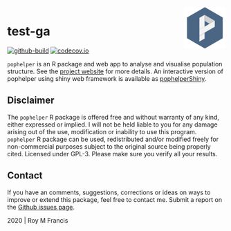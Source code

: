 <img src="man/figures/logo.png" align="right" width="96" height="96">

# test-ga

[![github-build](https://github.com/royfrancis/test-ga/workflows/build/badge.svg)](https://github.com/royfrancis/test-ga/actions?workflow=build) [![codecov.io](https://codecov.io/github/royfrancis/test-ga/coverage.svg?branch=master)](https://codecov.io/github/royfrancis/test-ga?branch=master)

`pophelper` is an R package and web app to analyse and visualise population structure. See the [project website](http://royfrancis.github.io/pophelper/articles/index.html) for more details. An interactive version of pophelper using shiny web framework is available as [pophelperShiny](https://github.com/royfrancis/pophelperShiny).

## Disclaimer

The `pophelper` R package is offered free and without warranty of any kind, either expressed or implied. I will not be held liable to you for any damage arising out of the use, modification or inability to use this program. `pophelper` R package can be used, redistributed and/or modified freely for non-commercial purposes subject to the original source being properly cited. Licensed under GPL-3. Please make sure you verify all your results.  

## Contact

If you have an comments, suggestions, corrections or ideas on ways to improve or extend this package, feel free to contact me. Submit a report on the [Github issues page](https://github.com/royfrancis/pophelper/issues).  

2020 | Roy M Francis  
